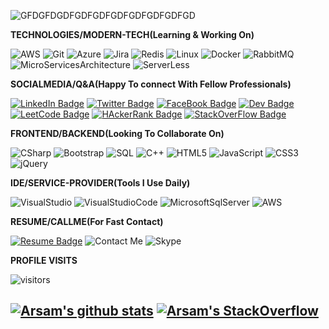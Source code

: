 
![GFDGFDGDFGDFGDFGDFGDFGDFGDFGD](https://github.com/arsam31/arsam31/blob/main/arsam1.gif)

**TECHNOLOGIES/MODERN-TECH(Learning & Working On)**

![AWS](https://img.shields.io/badge/-AWS-000?&logo=Amazon-AWS&logoColor=FF9900)
![Git](https://img.shields.io/badge/-Git-000?&logo=git)
![Azure](https://img.shields.io/badge/-Azure-000?&logo=azure-devops&logoColor=0078D7)
![Jira](https://img.shields.io/badge/-Jira-000?&logo=jira-software)
![Redis](https://img.shields.io/badge/-Redis-000?&logo=redis&logoColor=DC382D)
![Linux](https://img.shields.io/badge/-Linux-000?&logo=linux)
![Docker](https://img.shields.io/badge/-Docker-000?&logo=Docker&logoColor=2496ED)
![RabbitMQ](https://img.shields.io/badge/-RabbitMQ-000?&logo=Rabbitmq&logoColor=FF6600)
![MicroServicesArchitecture](https://img.shields.io/badge/-MicroservicesArchitecture-000?&logo=micro:bit&logoColor=00ED00)
![ServerLess](https://img.shields.io/badge/-ServerLess-000?&logo=serverless&logoColor=FD5750)

**SOCIALMEDIA/Q&A(Happy To connect With Fellow Professionals)**

[![LinkedIn Badge](https://img.shields.io/badge/-LinkedIn(LetsConnect)-000?&logo=LinkedIn&logoColor=0077B5&link=https://linkedin.com/in/arsamrahmaan/)](https://linkedin.com/in/arsamrahmaan/)
[![Twitter Badge](https://img.shields.io/badge/-Twitter-000?&logo=Twitter&logoColor=1DA1F2&link=https://twitter.com/arsamrahmaan31)](https://twitter.com/arsamrahmaan31)
[![FaceBook Badge](https://img.shields.io/badge/-FaceBook-000?&logo=facebook&logoColor=1877F2&link=https://facebook.com/arsamrahmaan31)](https://facebook.com/arsamrahmaan31)
[![Dev Badge](https://img.shields.io/badge/-Dev.to-000?&logo=dev.to&logoColor=0A0A0A&link=https://dev.to/arsam31)](https://dev.to/arsam31)
[![LeetCode Badge](https://img.shields.io/badge/-LeetCode-000?&logo=leetcode&logoColor=F89F1B&link=https://leetcode.com/arsamrahmaan31/)](https://leetcode.com/arsamrahmaan31/)
[![HAckerRank Badge](https://img.shields.io/badge/-HackerRank-000?&logo=hackerrank&logoColor=2EC866&link=https://www.hackerrank.com/arsamrahmaan31)](https://www.hackerrank.com/arsamrahmaan31)
[![StackOverFlow Badge](https://img.shields.io/badge/-StackOverFlow-000?&logo=stack-overflow&logoColor=FE7A16&link=https://stackoverflow.com/users/8907014/arsam?tab=profile)](https://stackoverflow.com/users/8907014/arsam?tab=profile)

**FRONTEND/BACKEND(Looking To Collaborate On)**

![CSharp](https://img.shields.io/badge/-CSharp-000?&logo=c-sharp&logoColor=239120)
![Bootstrap](https://img.shields.io/badge/-Bootstrap-000?&logo=bootstrap&logoColor=563D7C)
![SQL](https://img.shields.io/badge/-SQL-000?&logo=MySQL)
![C++](https://img.shields.io/badge/-C++-000?&logo=c%2b%2b&logoColor=00599C)
![HTML5](https://img.shields.io/badge/-HTML5-000?&logo=html5&logoColor=E34F26)
![JavaScript](https://img.shields.io/badge/-JavaScript-000?&logo=JavaScript)
![CSS3](https://img.shields.io/badge/-CSS3-000?&logo=html5&logoColor=1572B6)
![jQuery](https://img.shields.io/badge/-jQuery-000?&logo=jQuery&logoColor=0769AD)

**IDE/SERVICE-PROVIDER(Tools I Use Daily)**

![VisualStudio](https://img.shields.io/badge/-VisualStudio-000?&logo=visual-studio&logoColor=5C2D91)
![VisualStudioCode](https://img.shields.io/badge/-VisualStudioCode-000?&logo=visual-studio-code&logoColor=007ACC)
![MicrosoftSqlServer](https://img.shields.io/badge/-MicrosoftSqlServer-000?&logo=microsoft-sql-server&logoColor=CC2927)
![AWS](https://img.shields.io/badge/-AWS-000?&logo=amazon-aws&logoColor=EA77FF)
<!-- https://simpleicons.org/ -->

**RESUME/CALLME(For Fast Contact)**

[![Resume Badge](https://img.shields.io/badge/-MyResume-000?&logo=abb-robotstudio&logoColor=FF9E0F&link=https://drive.google.com/file/d/1otmBzbPAb9-I0drOY8X_N-BuVmjMCk8h/view?usp=sharing)](https://drive.google.com/file/d/1otmBzbPAb9-I0drOY8X_N-BuVmjMCk8h/view?usp=sharing)
![Contact Me](https://img.shields.io/badge/-+923367065720-000?&logo=whatsapp&logoColor=25D366)
![Skype](https://img.shields.io/badge/-tf@softwarealliance.dk-000?&logo=Skype&logoColor=00AFF0)

**PROFILE VISITS** 

![visitors](https://visitor-badge.glitch.me/badge?page_id=arsam31.arsam31)

[![Arsam's github stats](https://github-readme-stats.vercel.app/api?username=arsam31&show_icons=true&theme=merko)](https://github.com/arsam31)
[![Arsam's StackOverflow](https://github-readme-stackoverflow.vercel.app/?userID=8907014&theme=dark)](https://stackoverflow.com/users/8907014/hafiz-arsam-rahmaan)
 ------------------------------------------------------------------------------------------------------------------------------------------------------------------------------- 


<!--<details>
<!--<summary>
  MORE ABOUT ME
</summary>

<!--**Other projects**

<!--[![Overwatch](https://img.shields.io/badge/-📊 Overwatch-000?)](https://github.com/adamalston/Overwatch)
[![RGB Text Colorizer](https://img.shields.io/badge/-🌈 RGB Text Colorizer-000?)](https://github.com/adamalston/rgbTextColorizer)

<!--</details>


